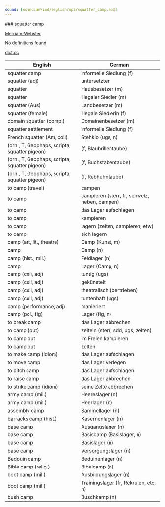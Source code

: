 ```yaml
---
sound: [sound:ankimd/english/mp3/squatter_camp.mp3]
---
```


\### squatter camp

[Merriam-Webster](https://www.merriam-webster.com/dictionary/squatter+camp)

No definitions found

[dict.cc](https://www.dict.cc/squatter+camp)

| English        | German       |
| -------------- | ------------ |
| squatter camp | informelle Siedlung (f) |
| squatter (adj) | untersetzter |
| squatter | Hausbesetzer (m) |
| squatter | illegaler Siedler (m) |
| squatter (Aus) | Landbesetzer (m) |
| squatter (female) | illegale Siedlerin (f) |
| domain squatter (comp.) | Domainenbesetzer (m) |
| squatter settlement | informelle Siedlung (f) |
| French squatter (Am, coll) | Stehklo (ugs, n) |
|  (orn., T, Geophaps, scripta, squatter pigeon) |  (f, Blaubrillentaube) |
|  (orn., T, Geophaps, scripta, squatter pigeon) |  (f, Buchstabentaube) |
|  (orn., T, Geophaps, scripta, squatter pigeon) |  (f, Rebhuhntaube) |
| to camp (travel) | campen |
| to camp | campieren (sterr, fr, schweiz, neben, campen) |
| to camp | das Lager aufschlagen |
| to camp | kampieren |
| to camp | lagern (zelten, campieren, etw) |
| to camp | sich lagern |
| camp (art, lit., theatre) | Camp (Kunst, m) |
| camp | Camp (n) |
| camp (hist., mil.) | Feldlager (n) |
| camp | Lager (Camp, n) |
| camp (coll, adj) | tuntig (ugs) |
| camp (coll, adj) | gekünstelt |
| camp (coll, adj) | theatralisch (bertrieben) |
| camp (coll, adj) | tuntenhaft (ugs) |
| camp (performance, adj) | manieriert |
| camp (pol., fig) | Lager (fig, n) |
| to break camp | das Lager abbrechen |
| to camp (out) | zelteln (sterr, sdd, ugs, zelten) |
| to camp out | im Freien kampieren |
| to camp out | zelten |
| to make camp (idiom) | das Lager aufschlagen |
| to move camp | das Lager verlegen |
| to pitch camp | das Lager aufschlagen |
| to raise camp | das Lager abbrechen |
| to strike camp (idiom) | seine Zelte abbrechen |
| army camp (mil.) | Heereslager (n) |
| army camp (mil.) | Heerlager (n) |
| assembly camp | Sammellager (n) |
| barracks camp (hist.) | Kasernenlager (n) |
| base camp | Ausgangslager (n) |
| base camp | Basiscamp (Basislager, n) |
| base camp | Basislager (n) |
| base camp | Versorgungslager (n) |
| Bedouin camp | Beduinenlager (n) |
| Bible camp (relig.) | Bibelcamp (n) |
| boot camp (mil.) | Ausbildungslager (n) |
| boot camp (mil.) | Trainingslager (fr, Rekruten, etc, n) |
| bush camp | Buschkamp (n) |
